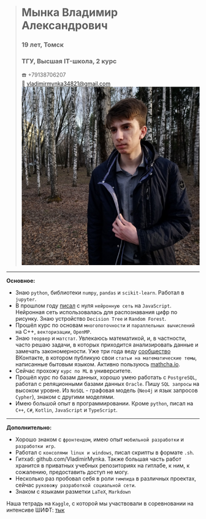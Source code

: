 > # Мынка Владимир Александрович
> ### 19 лет, Томск
> ### ТГУ, Высшая IT-школа, 2 курс
> :telephone: +79138706207  
> :e-mail: vladimirmynka34821@gmail.com  
> ![Это я!](./3H69ZHCivSk2.jpg)


---


**Основное:**
* Знаю `python`, библиотеки `numpy`, `pandas` и `scikit-learn`. Работал в `jupyter`.
* В прошлом году [писал](https://github.com/VladimirMynka/Neural-Network) с нуля `нейронную сеть` на `JavaScript`. Нейронная сеть использовалась для распознавания цифр по рисунку. Знаю устройство `Decision Tree` и `Random Forest`.
* Прошёл курс по основам `многопоточности` и `параллельных вычислений` на C++, `векторизации`, `OpenMP`.
* Знаю `теорвер` и `матстат`. Увлекаюсь математикой, и, в частности, часто решаю задачи, в которых приходится анализировать данные и замечать закономерности. Уже три года веду [сообщество](https://vk.com/mathemynka) ВКонтакте, в котором публикую свои `статьи на математические темы`, написанные бытовым языком. Активно пользуюсь [mathcha.io](https://www.mathcha.io/).
* Сейчас прохожу `курс по ML` в университете.
* Прошёл курс по базам данных, хорошо умею работать с `PostgreSQL`, работал с реляционными базами данных `Oracle`. Пишу `SQL запросы` на высоком уровне. Из `NoSQL` - графовая модель (`Neo4j` и язык запросов `Cypher`), знаком с другими моделями.
* Имею большой опыт в программировании. Кроме `python`, писал на `C++`, `C#`, `Kotlin`, `JavaScript` и `TypeScript`. 


---


**Дополнительно:**
- Хорошо знаком с `фронтендом`, имею опыт `мобильной разработки` и `разработки игр`.
- Работал с `консолями linux и windows`, писал скрипты в формате `.sh`.
- Гитхаб: github.com/VladimirMynka. Также большая часть работ хранится в приватных учебных репозиториях на гитлабе, к ним, к сожалению, предоставить доступ не могу.
- Несколько раз пробовал себя в роли `тимлида` в различных проектах, сейчас `руковожу разработкой социальной сети`.
- Знаком с языками разметки `LaTeX`, `Markdown`

Наша тетрадь на `Kaggle`, с которой мы участвовали в соревновании на интенсиве ШИФТ: [тык](https://www.kaggle.com/vladimirmynka/eda-and-model-by-vladimir-and-edward)
